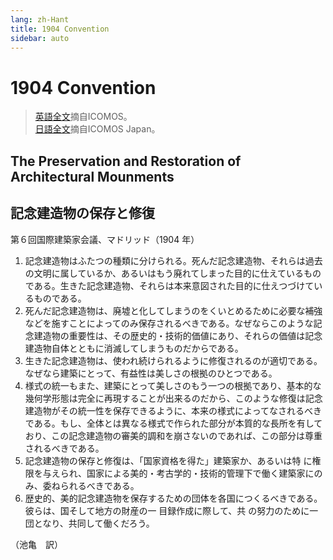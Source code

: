 ```yaml
---
lang: zh-Hant
title: 1904 Convention
sidebar: auto
---
```


# 1904 Convention
> [英語全文](https://www.icomos.org/charters/gardens_e.pdf)摘自ICOMOS。  
> [日語全文](https://icomosjapan.org/static/homepage/charter/others1904.pdf)摘自ICOMOS Japan。

## The Preservation and Restoration of Architectural Mounments
## 記念建造物の保存と修復
第６回国際建築家会議、マドリッド（1904 年）

1. 記念建造物はふたつの種類に分けられる。死んだ記念建造物、それらは過去の文明に属しているか、あるいはもう廃れてしまった目的に仕えているものである。生きた記念建造物、それらは本来意図された目的に仕えつづけているものである。
2. 死んだ記念建造物は、廃墟と化してしまうのをくいとめるために必要な補強などを施すことによってのみ保存されるべきである。なぜならこのような記念建造物の重要性は、その歴史的・技術的価値にあり、それらの価値は記念建造物自体とともに消滅してしまうものだからである。
3. 生きた記念建造物は、使われ続けられるように修復されるのが適切である。なぜなら建築にとって、有益性は美しさの根拠のひとつである。
4. 様式の統一もまた、建築にとって美しさのもう一つの根拠であり、基本的な幾何学形態は完全に再現することが出来るのだから、このような修復は記念建造物がその統一性を保存できるように、本来の様式によってなされるべきである。もし、全体とは異なる様式で作られた部分が本質的な長所を有しており、この記念建造物の審美的調和を崩さないのであれば、この部分は尊重されるべきである。
5. 記念建造物の保存と修復は、「国家資格を得た」建築家か、あるいは特 に権限を与えられ、国家による美的・考古学的・技術的管理下で働く建築家にのみ、委ねられるべきである。
6. 歴史的、美的記念建造物を保存するための団体を各国につくるべきである。彼らは、国そして地方の財産の一 目録作成に際して、共 の努力のために一団となり、共同して働くだろう。

（池亀　訳）